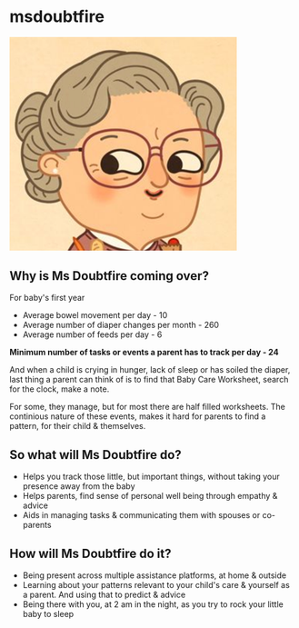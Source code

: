 # msdoubtfire

<img src="https://raw.githubusercontent.com/broodingGoat/msdoubtfire/master/misc/images/MsDoubtfire.png" width="400">

## Why is Ms Doubtfire coming over?
For baby's first year
+ Average bowel movement per day - 10
+ Average number of diaper changes per month - 260
+ Average number of feeds per day - 6

**Minimum number of tasks or events a parent has to track per day - 24**

And when a child is crying in hunger, lack of sleep or has soiled the diaper, last thing a parent can think of is to find that Baby Care Worksheet, search for the clock, make a note.

For some, they manage, but for most there are half filled worksheets. The continious nature of these events, makes it hard for parents to find a pattern, for their child & themselves.

## So what will Ms Doubtfire do?
+ Helps you track those little, but important things, without taking your presence away from the baby
+ Helps parents, find sense of personal well being through empathy & advice
+ Aids in managing tasks & communicating them with spouses or co-parents

## How will Ms Doubtfire do it?
+ Being present across multiple assistance platforms, at home & outside
+ Learning about your patterns relevant to your child's care & yourself as a parent. And using that to predict & advice
+ Being there with you, at 2 am in the night, as you try to rock your little baby to sleep 


